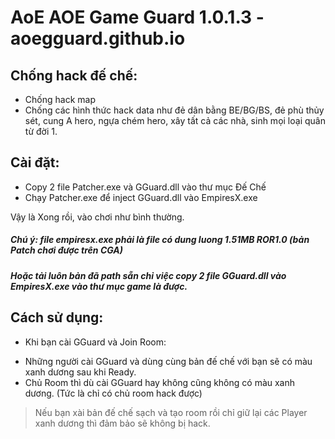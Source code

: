 # AoE AOE Game Guard 1.0.1.3 - aoegguard.github.io

## Chống hack đế chế: 
 - Chống hack map
 - Chống các hình thức hack data như đẻ dân bằng BE/BG/BS, 
đẻ phù thủy sét, cung A hero, ngựa chém hero, xây tất cả các nhà, sinh mọi loại quân từ đời 1.

## Cài đặt:
 - Copy 2 file Patcher.exe và GGuard.dll vào thư mục Đế Chế
 - Chạy Patcher.exe để inject GGuard.dll vào EmpiresX.exe

Vậy là Xong rồi, vào chơi như bình thường.

##### Chú ý: file empiresx.exe phải là file có dung luong 1.51MB ROR1.0 (bản Patch chơi được trên CGA)
##### Hoặc tải luôn bản đã path sẵn chỉ việc copy 2 file GGuard.dll vào EmpiresX.exe vào thư mục game là được.

## Cách sử dụng:
+ Khi bạn cài GGuard và Join Room:
 - Những người cài GGuard và dùng cùng bản đế chế với bạn sẽ có màu xanh dương sau khi Ready.
 -  Chủ Room thì dù cài GGuard hay không cũng không có màu xanh dương. (Tức là chỉ có chủ room hack được)
> Nếu bạn xài bản đế chế sạch và tạo room rồi chỉ giữ lại các Player xanh dương thì đảm bảo sẽ không bị hack.


